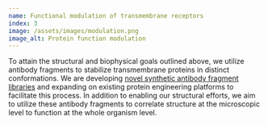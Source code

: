 ```yaml
---
name: Functional modulation of transmembrane receptors
index: 3
image: /assets/images/modulation.png
image_alt: Protein function modulation
---
```


​To attain the structural and biophysical goals outlined above, we utilize antibody fragments to stabilize transmembrane proteins in distinct conformations.
We are developing [novel synthetic antibody fragment libraries](http://rdcu.be/GMPh) and expanding on existing protein engineering platforms to facilitate this process.
In addition to enabling our structural efforts, we aim to utilize these antibody fragments to correlate structure at the microscopic level to function at the whole organism level.
